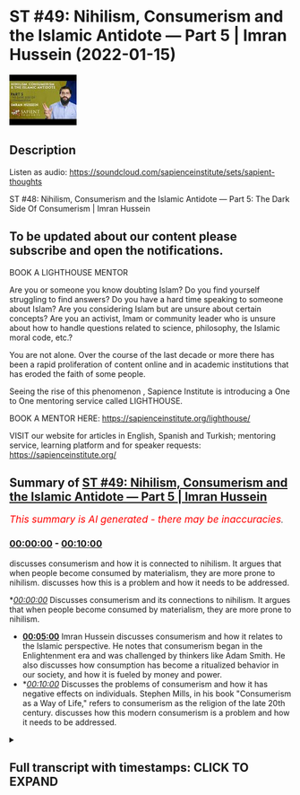 # ST #49:  Nihilism, Consumerism and the Islamic Antidote — Part 5 | Imran Hussein (2022-01-15)

![alt ST #49:  Nihilism, Consumerism and the Islamic Antidote — Part 5 | Imran Hussein](6uD33MoU2SI.jpg "ST #49:  Nihilism, Consumerism and the Islamic Antidote — Part 5 | Imran Hussein")

## Description

Listen as audio: https://soundcloud.com/sapienceinstitute/sets/sapient-thoughts

ST #48:  Nihilism, Consumerism and the Islamic Antidote — Part 5: The Dark Side Of Consumerism | Imran Hussein

To be updated about our content please subscribe and open the notifications.
----
BOOK A LIGHTHOUSE MENTOR

Are you or someone you know doubting Islam? Do you find yourself struggling to find answers?  Do you have a hard time speaking to someone about Islam?  Are you considering Islam but are unsure about certain concepts?  Are you an activist, Imam or community leader who is unsure about how to handle questions related to science, philosophy, the Islamic moral code, etc.?

You are not alone.  Over the course of the last decade or more there has been a rapid proliferation of content online and in academic institutions that has eroded the faith of some people.

Seeing the rise of  this phenomenon , Sapience Institute is introducing a One to One mentoring service called LIGHTHOUSE.

BOOK A MENTOR HERE: https://sapienceinstitute.org/lighthouse/

VISIT our website for articles in English, Spanish and Turkish; mentoring service, learning platform and for speaker requests: https://sapienceinstitute.org/

## Summary of [ST #49: Nihilism, Consumerism and the Islamic Antidote — Part 5 | Imran Hussein](https://www.youtube.com/watch?v=6uD33MoU2SI)


*<span style="color:red; font-size:125%">This summary is AI generated - there may be inaccuracies</span>. [](/)*

### [00:00:00](https://www.youtube.com/watch?v=6uD33MoU2SI&t=0) - [00:10:00](https://www.youtube.com/watch?v=6uD33MoU2SI&t=600)

 discusses consumerism and how it is connected to nihilism. It argues that when people become consumed by materialism, they are more prone to nihilism.  discusses how this is a problem and how it needs to be addressed.

**[00:00:00](https://www.youtube.com/watch?v=6uD33MoU2SI&t=0)* Discusses consumerism and its connections to nihilism. It argues that when people become consumed by materialism, they are more prone to nihilism.
* **[00:05:00](https://www.youtube.com/watch?v=6uD33MoU2SI&t=300)**  Imran Hussein discusses consumerism and how it relates to the Islamic perspective. He notes that consumerism began in the Enlightenment era and was challenged by thinkers like Adam Smith. He also discusses how consumption has become a ritualized behavior in our society, and how it is fueled by money and power.
* **[00:10:00](https://www.youtube.com/watch?v=6uD33MoU2SI&t=600)* Discusses the problems of consumerism and how it has negative effects on individuals. Stephen Mills, in his book "Consumerism as a Way of Life," refers to consumerism as the religion of the late 20th century.  discusses how this modern consumerism is a problem and how it needs to be addressed.

<details><summary><h2>Full transcript with timestamps: CLICK TO EXPAND</h2></summary>

[0:00:12](https://youtu.be/6uD33MoU2SI?t=12) assalamu alaikum brothers and sisters  
[0:00:13](https://youtu.be/6uD33MoU2SI?t=13) welcome back to the sapiens thoughts  
[0:00:16](https://youtu.be/6uD33MoU2SI?t=16) video series in this episode we're going  
[0:00:18](https://youtu.be/6uD33MoU2SI?t=18) to be looking at consumerism how it  
[0:00:20](https://youtu.be/6uD33MoU2SI?t=20) links to nihilism and why it's such a  
[0:00:22](https://youtu.be/6uD33MoU2SI?t=22) big problem now  
[0:00:23](https://youtu.be/6uD33MoU2SI?t=23) let's go back  
[0:00:25](https://youtu.be/6uD33MoU2SI?t=25) a moment to the whole idea of the  
[0:00:27](https://youtu.be/6uD33MoU2SI?t=27) enlightenment philosophers and thinkers  
[0:00:29](https://youtu.be/6uD33MoU2SI?t=29) the idea that our objective is worldly  
[0:00:32](https://youtu.be/6uD33MoU2SI?t=32) progress we have to create paradise on  
[0:00:34](https://youtu.be/6uD33MoU2SI?t=34) earth  
[0:00:35](https://youtu.be/6uD33MoU2SI?t=35) now this idea  
[0:00:37](https://youtu.be/6uD33MoU2SI?t=37) obviously you know  
[0:00:39](https://youtu.be/6uD33MoU2SI?t=39) has to result in something for for us to  
[0:00:42](https://youtu.be/6uD33MoU2SI?t=42) attain a paradise on earth you know we  
[0:00:44](https://youtu.be/6uD33MoU2SI?t=44) saw how the consumerist  
[0:00:47](https://youtu.be/6uD33MoU2SI?t=47) ideology the consumerism as a way of  
[0:00:49](https://youtu.be/6uD33MoU2SI?t=49) life was necessary to implement because  
[0:00:51](https://youtu.be/6uD33MoU2SI?t=51) this is  
[0:00:52](https://youtu.be/6uD33MoU2SI?t=52) now the system which is going to lead  
[0:00:55](https://youtu.be/6uD33MoU2SI?t=55) to  
[0:00:55](https://youtu.be/6uD33MoU2SI?t=55) what they think is going to lead to  
[0:00:57](https://youtu.be/6uD33MoU2SI?t=57) prosperity and is going to lead to this  
[0:01:00](https://youtu.be/6uD33MoU2SI?t=60) this this idea of a utopia a worldly  
[0:01:02](https://youtu.be/6uD33MoU2SI?t=62) utopia now  
[0:01:04](https://youtu.be/6uD33MoU2SI?t=64) i think it's important to define what we  
[0:01:06](https://youtu.be/6uD33MoU2SI?t=66) mean or the difference between  
[0:01:08](https://youtu.be/6uD33MoU2SI?t=68) consumerism and materialism as a way of  
[0:01:10](https://youtu.be/6uD33MoU2SI?t=70) life they're used interchangeably  
[0:01:12](https://youtu.be/6uD33MoU2SI?t=72) sometimes but there is a slight  
[0:01:13](https://youtu.be/6uD33MoU2SI?t=73) difference as noted by tim kasser in the  
[0:01:15](https://youtu.be/6uD33MoU2SI?t=75) high price of materialism  
[0:01:17](https://youtu.be/6uD33MoU2SI?t=77) the consumer materialism as a way of  
[0:01:20](https://youtu.be/6uD33MoU2SI?t=80) life  
[0:01:21](https://youtu.be/6uD33MoU2SI?t=81) is  
[0:01:23](https://youtu.be/6uD33MoU2SI?t=83) a an idea which is that  
[0:01:26](https://youtu.be/6uD33MoU2SI?t=86) we as human beings we find value  
[0:01:29](https://youtu.be/6uD33MoU2SI?t=89) through our material possessions and our  
[0:01:31](https://youtu.be/6uD33MoU2SI?t=91) acquisition of  
[0:01:33](https://youtu.be/6uD33MoU2SI?t=93) the material goods  
[0:01:35](https://youtu.be/6uD33MoU2SI?t=95) value is attached to this this is  
[0:01:37](https://youtu.be/6uD33MoU2SI?t=97) materialism as a way of life consumerism  
[0:01:39](https://youtu.be/6uD33MoU2SI?t=99) is now if you like us acting upon this  
[0:01:42](https://youtu.be/6uD33MoU2SI?t=102) ideology or this way of looking at  
[0:01:43](https://youtu.be/6uD33MoU2SI?t=103) things so we go out and we consume and  
[0:01:45](https://youtu.be/6uD33MoU2SI?t=105) we believe consuming material goods and  
[0:01:48](https://youtu.be/6uD33MoU2SI?t=108) more products and all of these things is  
[0:01:50](https://youtu.be/6uD33MoU2SI?t=110) going to lead to well-being and  
[0:01:51](https://youtu.be/6uD33MoU2SI?t=111) happiness and it's going to lead to us  
[0:01:52](https://youtu.be/6uD33MoU2SI?t=112) finding value and meaning  
[0:01:55](https://youtu.be/6uD33MoU2SI?t=115) now how does consumerism or materialism  
[0:01:58](https://youtu.be/6uD33MoU2SI?t=118) as a way of life linked to nihilism well  
[0:02:00](https://youtu.be/6uD33MoU2SI?t=120) i'm sure you guys can connect the dots  
[0:02:02](https://youtu.be/6uD33MoU2SI?t=122) and if you want take a moment pause the  
[0:02:03](https://youtu.be/6uD33MoU2SI?t=123) video and let me know your thoughts in  
[0:02:05](https://youtu.be/6uD33MoU2SI?t=125) the comment section below what you guys  
[0:02:06](https://youtu.be/6uD33MoU2SI?t=126) think the link is between nihilism and  
[0:02:08](https://youtu.be/6uD33MoU2SI?t=128) consumerism  
[0:02:10](https://youtu.be/6uD33MoU2SI?t=130) so if you've done that one of the links  
[0:02:11](https://youtu.be/6uD33MoU2SI?t=131) i want to share with you here is and  
[0:02:13](https://youtu.be/6uD33MoU2SI?t=133) it's a very  
[0:02:14](https://youtu.be/6uD33MoU2SI?t=134) simple logical point and that is that  
[0:02:15](https://youtu.be/6uD33MoU2SI?t=135) when one finds themselves one finds  
[0:02:17](https://youtu.be/6uD33MoU2SI?t=137) themselves in a state of meaninglessness  
[0:02:20](https://youtu.be/6uD33MoU2SI?t=140) they realize life has no meaning what am  
[0:02:22](https://youtu.be/6uD33MoU2SI?t=142) i here for what is it all about and they  
[0:02:23](https://youtu.be/6uD33MoU2SI?t=143) can't find answers  
[0:02:25](https://youtu.be/6uD33MoU2SI?t=145) the first place humans are going to turn  
[0:02:26](https://youtu.be/6uD33MoU2SI?t=146) to  
[0:02:27](https://youtu.be/6uD33MoU2SI?t=147) is the material world  
[0:02:29](https://youtu.be/6uD33MoU2SI?t=149) and  
[0:02:30](https://youtu.be/6uD33MoU2SI?t=150) on top of that if  
[0:02:32](https://youtu.be/6uD33MoU2SI?t=152) the consumerist ideology and mindset and  
[0:02:35](https://youtu.be/6uD33MoU2SI?t=155) you know has been pushed to us and  
[0:02:37](https://youtu.be/6uD33MoU2SI?t=157) promoted to us everywhere well then  
[0:02:38](https://youtu.be/6uD33MoU2SI?t=158) naturally we're going to hearken towards  
[0:02:40](https://youtu.be/6uD33MoU2SI?t=160) it if we because that propaganda is  
[0:02:42](https://youtu.be/6uD33MoU2SI?t=162) there you know and it's been there for a  
[0:02:44](https://youtu.be/6uD33MoU2SI?t=164) very long time that  
[0:02:45](https://youtu.be/6uD33MoU2SI?t=165) buying this attaining this having this  
[0:02:48](https://youtu.be/6uD33MoU2SI?t=168) is going to lead to happiness it's going  
[0:02:50](https://youtu.be/6uD33MoU2SI?t=170) to lead to well-being although there's  
[0:02:52](https://youtu.be/6uD33MoU2SI?t=172) no direct correlation as we'll see in a  
[0:02:53](https://youtu.be/6uD33MoU2SI?t=173) moment but this is what's going to lead  
[0:02:55](https://youtu.be/6uD33MoU2SI?t=175) to happiness this is what's going to  
[0:02:57](https://youtu.be/6uD33MoU2SI?t=177) lead to prosperity when we're being  
[0:02:59](https://youtu.be/6uD33MoU2SI?t=179) bombarded with these messages especially  
[0:03:01](https://youtu.be/6uD33MoU2SI?t=181) a human being that can't find meaning in  
[0:03:02](https://youtu.be/6uD33MoU2SI?t=182) their life it finds themselves in  
[0:03:05](https://youtu.be/6uD33MoU2SI?t=185) nihilism well then naturally they're  
[0:03:07](https://youtu.be/6uD33MoU2SI?t=187) going to incline towards this  
[0:03:08](https://youtu.be/6uD33MoU2SI?t=188) and on a level superficially when human  
[0:03:11](https://youtu.be/6uD33MoU2SI?t=191) beings acquire things and buy things  
[0:03:13](https://youtu.be/6uD33MoU2SI?t=193) especially if there's this  
[0:03:15](https://youtu.be/6uD33MoU2SI?t=195) things in fashion if this atmosphere has  
[0:03:16](https://youtu.be/6uD33MoU2SI?t=196) been created you know of of products  
[0:03:19](https://youtu.be/6uD33MoU2SI?t=199) that you know  
[0:03:20](https://youtu.be/6uD33MoU2SI?t=200) have gained been given this sort of  
[0:03:22](https://youtu.be/6uD33MoU2SI?t=202) ephemeral value which we believe that  
[0:03:24](https://youtu.be/6uD33MoU2SI?t=204) they have value and people are buying it  
[0:03:25](https://youtu.be/6uD33MoU2SI?t=205) and there's social consensus on this and  
[0:03:27](https://youtu.be/6uD33MoU2SI?t=207) everyone's inclining towards these  
[0:03:28](https://youtu.be/6uD33MoU2SI?t=208) products which somehow in some way gives  
[0:03:31](https://youtu.be/6uD33MoU2SI?t=211) these products value uh you know that  
[0:03:34](https://youtu.be/6uD33MoU2SI?t=214) when we buy these things and we feel  
[0:03:35](https://youtu.be/6uD33MoU2SI?t=215) like we're a part of that group now that  
[0:03:37](https://youtu.be/6uD33MoU2SI?t=217) elite group that has a particular  
[0:03:38](https://youtu.be/6uD33MoU2SI?t=218) product or you know has acquired  
[0:03:40](https://youtu.be/6uD33MoU2SI?t=220) something it's gonna lead to a temporary  
[0:03:42](https://youtu.be/6uD33MoU2SI?t=222) sense of fulfillment and happiness but  
[0:03:45](https://youtu.be/6uD33MoU2SI?t=225) that runs out very quickly  
[0:03:47](https://youtu.be/6uD33MoU2SI?t=227) because it's very ephemeral in nature  
[0:03:48](https://youtu.be/6uD33MoU2SI?t=228) this type of happiness you buy something  
[0:03:51](https://youtu.be/6uD33MoU2SI?t=231) you probably you probably experienced  
[0:03:52](https://youtu.be/6uD33MoU2SI?t=232) this yourself you know we buy a product  
[0:03:54](https://youtu.be/6uD33MoU2SI?t=234) we are aspiring to buy something we  
[0:03:56](https://youtu.be/6uD33MoU2SI?t=236) spend months maybe years saving for that  
[0:03:58](https://youtu.be/6uD33MoU2SI?t=238) thing we buy that thing we enjoy it for  
[0:04:01](https://youtu.be/6uD33MoU2SI?t=241) a few weeks  
[0:04:02](https://youtu.be/6uD33MoU2SI?t=242) a few days and then after that it's just  
[0:04:05](https://youtu.be/6uD33MoU2SI?t=245) another product it's just another thing  
[0:04:07](https://youtu.be/6uD33MoU2SI?t=247) that we we're just not finding that  
[0:04:08](https://youtu.be/6uD33MoU2SI?t=248) satisfaction in it anymore that  
[0:04:10](https://youtu.be/6uD33MoU2SI?t=250) happiness  
[0:04:11](https://youtu.be/6uD33MoU2SI?t=251) we may live through others now we may  
[0:04:13](https://youtu.be/6uD33MoU2SI?t=253) get other people to come and enjoy the  
[0:04:14](https://youtu.be/6uD33MoU2SI?t=254) thing that we have so when they enjoy it  
[0:04:16](https://youtu.be/6uD33MoU2SI?t=256) for the first time we live vicariously  
[0:04:17](https://youtu.be/6uD33MoU2SI?t=257) through them now and they experience  
[0:04:18](https://youtu.be/6uD33MoU2SI?t=258) this  
[0:04:19](https://youtu.be/6uD33MoU2SI?t=259) or we may aspire to buy something else  
[0:04:21](https://youtu.be/6uD33MoU2SI?t=261) now and we go and search for another you  
[0:04:24](https://youtu.be/6uD33MoU2SI?t=264) know thing that we think is going to  
[0:04:26](https://youtu.be/6uD33MoU2SI?t=266) bring happiness to us but it doesn't  
[0:04:28](https://youtu.be/6uD33MoU2SI?t=268) so  
[0:04:29](https://youtu.be/6uD33MoU2SI?t=269) nihilism and consumerism there is that  
[0:04:31](https://youtu.be/6uD33MoU2SI?t=271) one link there and and the consumer  
[0:04:33](https://youtu.be/6uD33MoU2SI?t=273) mindset if you are someone that has  
[0:04:35](https://youtu.be/6uD33MoU2SI?t=275) taken materialism as a way of life  
[0:04:37](https://youtu.be/6uD33MoU2SI?t=277) well then you're more prone to fall into  
[0:04:40](https://youtu.be/6uD33MoU2SI?t=280) types of nihilism because all you're  
[0:04:41](https://youtu.be/6uD33MoU2SI?t=281) focusing on is the material ephemeral  
[0:04:44](https://youtu.be/6uD33MoU2SI?t=284) world which at bottom is meaningless  
[0:04:46](https://youtu.be/6uD33MoU2SI?t=286) it's not going to give you value you  
[0:04:48](https://youtu.be/6uD33MoU2SI?t=288) know it's not going to it's not going to  
[0:04:50](https://youtu.be/6uD33MoU2SI?t=290) define you in any substantial way so  
[0:04:52](https://youtu.be/6uD33MoU2SI?t=292) it's going to open you up to nihilism  
[0:04:54](https://youtu.be/6uD33MoU2SI?t=294) you know so it swings the door swings  
[0:04:56](https://youtu.be/6uD33MoU2SI?t=296) both ways  
[0:04:59](https://youtu.be/6uD33MoU2SI?t=299) that being said what are the origins of  
[0:05:01](https://youtu.be/6uD33MoU2SI?t=301) consumerism what was very interesting is  
[0:05:03](https://youtu.be/6uD33MoU2SI?t=303) that  
[0:05:04](https://youtu.be/6uD33MoU2SI?t=304) the origins of consumerism can be traced  
[0:05:06](https://youtu.be/6uD33MoU2SI?t=306) back to also the time of the  
[0:05:07](https://youtu.be/6uD33MoU2SI?t=307) enlightenment in 1732 for example  
[0:05:11](https://youtu.be/6uD33MoU2SI?t=311) an author a physician i believe named  
[0:05:13](https://youtu.be/6uD33MoU2SI?t=313) bernard mandeville he wrote a book  
[0:05:14](https://youtu.be/6uD33MoU2SI?t=314) called the fable of the bees and this  
[0:05:16](https://youtu.be/6uD33MoU2SI?t=316) was a very interesting tract what he  
[0:05:18](https://youtu.be/6uD33MoU2SI?t=318) essentially  
[0:05:20](https://youtu.be/6uD33MoU2SI?t=320) tried to do  
[0:05:21](https://youtu.be/6uD33MoU2SI?t=321) was redefine  
[0:05:24](https://youtu.be/6uD33MoU2SI?t=324) virtue  
[0:05:25](https://youtu.be/6uD33MoU2SI?t=325) in his book  
[0:05:26](https://youtu.be/6uD33MoU2SI?t=326) which at the time was understood you  
[0:05:28](https://youtu.be/6uD33MoU2SI?t=328) know as someone virtues was someone that  
[0:05:30](https://youtu.be/6uD33MoU2SI?t=330) was godly someone that was you know  
[0:05:32](https://youtu.be/6uD33MoU2SI?t=332) lived a very simple life you know that  
[0:05:35](https://youtu.be/6uD33MoU2SI?t=335) wasn't  
[0:05:36](https://youtu.be/6uD33MoU2SI?t=336) engaged in vanity or you know buying all  
[0:05:38](https://youtu.be/6uD33MoU2SI?t=338) of these things or someone that was  
[0:05:40](https://youtu.be/6uD33MoU2SI?t=340) you would call a minimalist someone that  
[0:05:42](https://youtu.be/6uD33MoU2SI?t=342) was focused on god in the spiritual life  
[0:05:44](https://youtu.be/6uD33MoU2SI?t=344) as opposed to material life and what  
[0:05:46](https://youtu.be/6uD33MoU2SI?t=346) mandeville tried to do was was turn this  
[0:05:48](https://youtu.be/6uD33MoU2SI?t=348) around and suggest no  
[0:05:50](https://youtu.be/6uD33MoU2SI?t=350) virtue  
[0:05:51](https://youtu.be/6uD33MoU2SI?t=351) a virtuous person is someone who really  
[0:05:54](https://youtu.be/6uD33MoU2SI?t=354) engages their desires and goes and  
[0:05:57](https://youtu.be/6uD33MoU2SI?t=357) fulfills their material desires goes  
[0:05:59](https://youtu.be/6uD33MoU2SI?t=359) engages in consumerism why his reasoning  
[0:06:02](https://youtu.be/6uD33MoU2SI?t=362) was because the more you buy  
[0:06:04](https://youtu.be/6uD33MoU2SI?t=364) you know you are facilitating for the  
[0:06:06](https://youtu.be/6uD33MoU2SI?t=366) economy to increase and as the economy  
[0:06:09](https://youtu.be/6uD33MoU2SI?t=369) increases in the long term you are now  
[0:06:12](https://youtu.be/6uD33MoU2SI?t=372) bringing more money into the country  
[0:06:13](https://youtu.be/6uD33MoU2SI?t=373) which leads to a safer country uh leads  
[0:06:16](https://youtu.be/6uD33MoU2SI?t=376) to a more prosperous country and then  
[0:06:18](https://youtu.be/6uD33MoU2SI?t=378) there's there's excess money to put into  
[0:06:20](https://youtu.be/6uD33MoU2SI?t=380) you know  
[0:06:21](https://youtu.be/6uD33MoU2SI?t=381) social projects you know increa you know  
[0:06:23](https://youtu.be/6uD33MoU2SI?t=383) injecting money into hospitals and and  
[0:06:25](https://youtu.be/6uD33MoU2SI?t=385) care and all of these types of things so  
[0:06:27](https://youtu.be/6uD33MoU2SI?t=387) it was a very interesting idea  
[0:06:30](https://youtu.be/6uD33MoU2SI?t=390) um which  
[0:06:32](https://youtu.be/6uD33MoU2SI?t=392) was challenged by many philosophers and  
[0:06:34](https://youtu.be/6uD33MoU2SI?t=394) some other thinkers like adam smith uh  
[0:06:36](https://youtu.be/6uD33MoU2SI?t=396) in in the wealth of nations although he  
[0:06:38](https://youtu.be/6uD33MoU2SI?t=398) didn't disagree with mandeville's  
[0:06:40](https://youtu.be/6uD33MoU2SI?t=400) overall conclusion  
[0:06:42](https://youtu.be/6uD33MoU2SI?t=402) uh  
[0:06:44](https://youtu.be/6uD33MoU2SI?t=404) or reasoning what he did disagree with  
[0:06:46](https://youtu.be/6uD33MoU2SI?t=406) was  
[0:06:48](https://youtu.be/6uD33MoU2SI?t=408) specifically on consumption what should  
[0:06:49](https://youtu.be/6uD33MoU2SI?t=409) be consumed to lead to this ultimate  
[0:06:52](https://youtu.be/6uD33MoU2SI?t=412) goal what is it that we should be  
[0:06:53](https://youtu.be/6uD33MoU2SI?t=413) consuming because according to mandible  
[0:06:54](https://youtu.be/6uD33MoU2SI?t=414) it was just  
[0:06:55](https://youtu.be/6uD33MoU2SI?t=415) it's just ridiculous  
[0:06:57](https://youtu.be/6uD33MoU2SI?t=417) silly pointless things basically like  
[0:06:59](https://youtu.be/6uD33MoU2SI?t=419) mirrors hats  
[0:07:01](https://youtu.be/6uD33MoU2SI?t=421) certain items of clothing and you know  
[0:07:03](https://youtu.be/6uD33MoU2SI?t=423) pottery certain you know brand names and  
[0:07:06](https://youtu.be/6uD33MoU2SI?t=426) all these types of things he just wanted  
[0:07:07](https://youtu.be/6uD33MoU2SI?t=427) you to buy whatever you know and and  
[0:07:09](https://youtu.be/6uD33MoU2SI?t=429) fulfill your desires go and continuously  
[0:07:10](https://youtu.be/6uD33MoU2SI?t=430) buy and just  
[0:07:12](https://youtu.be/6uD33MoU2SI?t=432) gain as much as you can because at the  
[0:07:13](https://youtu.be/6uD33MoU2SI?t=433) end of the day it's good because it  
[0:07:15](https://youtu.be/6uD33MoU2SI?t=435) increases the economy it brings more  
[0:07:16](https://youtu.be/6uD33MoU2SI?t=436) money in which will lead to good overall  
[0:07:18](https://youtu.be/6uD33MoU2SI?t=438) uh but uh adam smith  
[0:07:21](https://youtu.be/6uD33MoU2SI?t=441) tried to refine this and he said well  
[0:07:23](https://youtu.be/6uD33MoU2SI?t=443) and he proposed well we should be  
[0:07:24](https://youtu.be/6uD33MoU2SI?t=444) thinking of  
[0:07:25](https://youtu.be/6uD33MoU2SI?t=445) you know let's make the things that we  
[0:07:26](https://youtu.be/6uD33MoU2SI?t=446) consume more substantial and worthwhile  
[0:07:29](https://youtu.be/6uD33MoU2SI?t=449) and meaningful and he proposed things  
[0:07:31](https://youtu.be/6uD33MoU2SI?t=451) like education and the education system  
[0:07:33](https://youtu.be/6uD33MoU2SI?t=453) and so on and so forth so it's a very  
[0:07:34](https://youtu.be/6uD33MoU2SI?t=454) interesting discussion that was taking  
[0:07:36](https://youtu.be/6uD33MoU2SI?t=456) place uh between these guys  
[0:07:38](https://youtu.be/6uD33MoU2SI?t=458) interestingly during the same period  
[0:07:41](https://youtu.be/6uD33MoU2SI?t=461) the enlightenment was taking place you  
[0:07:42](https://youtu.be/6uD33MoU2SI?t=462) could say it was a part of the whole  
[0:07:43](https://youtu.be/6uD33MoU2SI?t=463) process  
[0:07:45](https://youtu.be/6uD33MoU2SI?t=465) but the idea is  
[0:07:46](https://youtu.be/6uD33MoU2SI?t=466) consumerism especially today this  
[0:07:48](https://youtu.be/6uD33MoU2SI?t=468) unhealthy type of consumer society that  
[0:07:50](https://youtu.be/6uD33MoU2SI?t=470) we're a part of today  
[0:07:52](https://youtu.be/6uD33MoU2SI?t=472) is directly linked to  
[0:07:54](https://youtu.be/6uD33MoU2SI?t=474) the conception of the idea of creating a  
[0:07:57](https://youtu.be/6uD33MoU2SI?t=477) paradise a worldly utopia you know  
[0:08:00](https://youtu.be/6uD33MoU2SI?t=480) and at the same time what we've been  
[0:08:02](https://youtu.be/6uD33MoU2SI?t=482) told is that this is what's going to  
[0:08:04](https://youtu.be/6uD33MoU2SI?t=484) lead to happiness  
[0:08:07](https://youtu.be/6uD33MoU2SI?t=487) well-being you know this is the idea  
[0:08:08](https://youtu.be/6uD33MoU2SI?t=488) that's been pushed which is not the case  
[0:08:11](https://youtu.be/6uD33MoU2SI?t=491) so the end of the day it's not about  
[0:08:13](https://youtu.be/6uD33MoU2SI?t=493) individual well-being  
[0:08:14](https://youtu.be/6uD33MoU2SI?t=494) although that's what's suggested and  
[0:08:16](https://youtu.be/6uD33MoU2SI?t=496) that's what we learn it's about  
[0:08:18](https://youtu.be/6uD33MoU2SI?t=498) money at the end of the day it's all  
[0:08:20](https://youtu.be/6uD33MoU2SI?t=500) about money power and control at the end  
[0:08:22](https://youtu.be/6uD33MoU2SI?t=502) of the day so there's a very interesting  
[0:08:24](https://youtu.be/6uD33MoU2SI?t=504) quote here which i think summarizes this  
[0:08:26](https://youtu.be/6uD33MoU2SI?t=506) whole consumerist system that we're a  
[0:08:28](https://youtu.be/6uD33MoU2SI?t=508) part of  
[0:08:29](https://youtu.be/6uD33MoU2SI?t=509) it's by lawrence shemsey in in his book  
[0:08:31](https://youtu.be/6uD33MoU2SI?t=511) the hunger for more he states  
[0:08:33](https://youtu.be/6uD33MoU2SI?t=513) consumption without excuses and without  
[0:08:35](https://youtu.be/6uD33MoU2SI?t=515) the need of justification the beauty  
[0:08:37](https://youtu.be/6uD33MoU2SI?t=517) part was that it finessed the irksome  
[0:08:40](https://youtu.be/6uD33MoU2SI?t=520) question of values and of purpose during  
[0:08:42](https://youtu.be/6uD33MoU2SI?t=522) the past decade many people came to  
[0:08:45](https://youtu.be/6uD33MoU2SI?t=525) believe there didn't have to be a  
[0:08:46](https://youtu.be/6uD33MoU2SI?t=526) purpose the mechanism didn't require it  
[0:08:49](https://youtu.be/6uD33MoU2SI?t=529) consumption kept the workers working  
[0:08:51](https://youtu.be/6uD33MoU2SI?t=531) which kept the paychecks coming which  
[0:08:53](https://youtu.be/6uD33MoU2SI?t=533) kept the people spending which kept the  
[0:08:55](https://youtu.be/6uD33MoU2SI?t=535) investors investing which meant there  
[0:08:58](https://youtu.be/6uD33MoU2SI?t=538) was more to consume the system properly  
[0:09:00](https://youtu.be/6uD33MoU2SI?t=540) understood was independent of values and  
[0:09:03](https://youtu.be/6uD33MoU2SI?t=543) needed no philosophy to prop it up it  
[0:09:05](https://youtu.be/6uD33MoU2SI?t=545) was a perfect circle complete in itself  
[0:09:09](https://youtu.be/6uD33MoU2SI?t=549) and empty in the middle  
[0:09:11](https://youtu.be/6uD33MoU2SI?t=551) very profound quote which i think  
[0:09:12](https://youtu.be/6uD33MoU2SI?t=552) summarizes everything and by the way  
[0:09:14](https://youtu.be/6uD33MoU2SI?t=554) you know this the people that were sort  
[0:09:16](https://youtu.be/6uD33MoU2SI?t=556) of running or promoting this consumerist  
[0:09:20](https://youtu.be/6uD33MoU2SI?t=560) ideology over the past several decades  
[0:09:22](https://youtu.be/6uD33MoU2SI?t=562) century or so  
[0:09:25](https://youtu.be/6uD33MoU2SI?t=565) again you can when you read what they  
[0:09:26](https://youtu.be/6uD33MoU2SI?t=566) had to say you can start to pick up and  
[0:09:28](https://youtu.be/6uD33MoU2SI?t=568) tell that human well-being was not  
[0:09:31](https://youtu.be/6uD33MoU2SI?t=571) in this at the center of all of this it  
[0:09:33](https://youtu.be/6uD33MoU2SI?t=573) wasn't about the individual for example  
[0:09:35](https://youtu.be/6uD33MoU2SI?t=575) there's a quote here by victor level a  
[0:09:38](https://youtu.be/6uD33MoU2SI?t=578) retail analyst from the 50s 1950s he  
[0:09:40](https://youtu.be/6uD33MoU2SI?t=580) stated our enormously productive economy  
[0:09:43](https://youtu.be/6uD33MoU2SI?t=583) demands that we make consumption our way  
[0:09:46](https://youtu.be/6uD33MoU2SI?t=586) of life that we convert the buying and  
[0:09:49](https://youtu.be/6uD33MoU2SI?t=589) the use of goods into rituals that we  
[0:09:51](https://youtu.be/6uD33MoU2SI?t=591) seek our spiritual satisfaction our ego  
[0:09:54](https://youtu.be/6uD33MoU2SI?t=594) satisfaction  
[0:09:56](https://youtu.be/6uD33MoU2SI?t=596) in consumption we need things consumed  
[0:09:59](https://youtu.be/6uD33MoU2SI?t=599) burned up replaced and discarded at an  
[0:10:02](https://youtu.be/6uD33MoU2SI?t=602) ever accelerating rate  
[0:10:04](https://youtu.be/6uD33MoU2SI?t=604) i mean you can see how shocking this is  
[0:10:06](https://youtu.be/6uD33MoU2SI?t=606) right and what's really interesting just  
[0:10:09](https://youtu.be/6uD33MoU2SI?t=609) as a side point  
[0:10:11](https://youtu.be/6uD33MoU2SI?t=611) products are designed to break down it's  
[0:10:13](https://youtu.be/6uD33MoU2SI?t=613) a part of the system so that we go and  
[0:10:15](https://youtu.be/6uD33MoU2SI?t=615) buy more  
[0:10:16](https://youtu.be/6uD33MoU2SI?t=616) there's cool it's referred to as  
[0:10:18](https://youtu.be/6uD33MoU2SI?t=618) perceived and planned obsolescence or  
[0:10:20](https://youtu.be/6uD33MoU2SI?t=620) some referred to as a psychological type  
[0:10:21](https://youtu.be/6uD33MoU2SI?t=621) of obsolescence where products are  
[0:10:23](https://youtu.be/6uD33MoU2SI?t=623) designed to have a certain shelf life  
[0:10:26](https://youtu.be/6uD33MoU2SI?t=626) although they could be designed to last  
[0:10:28](https://youtu.be/6uD33MoU2SI?t=628) much longer but they're designed to  
[0:10:30](https://youtu.be/6uD33MoU2SI?t=630) break down so that the consumer goes and  
[0:10:32](https://youtu.be/6uD33MoU2SI?t=632) buys another product take phones for  
[0:10:34](https://youtu.be/6uD33MoU2SI?t=634) example you know  
[0:10:35](https://youtu.be/6uD33MoU2SI?t=635) most phone companies these days come out  
[0:10:37](https://youtu.be/6uD33MoU2SI?t=637) with a new phone every year what's wrong  
[0:10:39](https://youtu.be/6uD33MoU2SI?t=639) with the old phone it's fine it's  
[0:10:40](https://youtu.be/6uD33MoU2SI?t=640) working  
[0:10:41](https://youtu.be/6uD33MoU2SI?t=641) but it's interesting because some  
[0:10:42](https://youtu.be/6uD33MoU2SI?t=642) companies deliberately update software's  
[0:10:45](https://youtu.be/6uD33MoU2SI?t=645) of the phone in a way that the phone  
[0:10:47](https://youtu.be/6uD33MoU2SI?t=647) slows down starts to slow down at the  
[0:10:49](https://youtu.be/6uD33MoU2SI?t=649) same time  
[0:10:50](https://youtu.be/6uD33MoU2SI?t=650) they create this hype this propaganda  
[0:10:52](https://youtu.be/6uD33MoU2SI?t=652) you know this need for this new upgrade  
[0:10:55](https://youtu.be/6uD33MoU2SI?t=655) the next version  
[0:10:56](https://youtu.be/6uD33MoU2SI?t=656) and we just we just buy it to this  
[0:10:58](https://youtu.be/6uD33MoU2SI?t=658) advertising and we go and buy every year  
[0:11:00](https://youtu.be/6uD33MoU2SI?t=660) and it becomes a social thing as well  
[0:11:02](https://youtu.be/6uD33MoU2SI?t=662) where you become a part of this type of  
[0:11:04](https://youtu.be/6uD33MoU2SI?t=664) elite group where you know everyone you  
[0:11:06](https://youtu.be/6uD33MoU2SI?t=666) know in this group has the next phone  
[0:11:08](https://youtu.be/6uD33MoU2SI?t=668) this year's phone i need to get it as  
[0:11:10](https://youtu.be/6uD33MoU2SI?t=670) well to be a part of this group so it's  
[0:11:12](https://youtu.be/6uD33MoU2SI?t=672) it's it's almost uh if you like you can  
[0:11:15](https://youtu.be/6uD33MoU2SI?t=675) see it as psychological  
[0:11:17](https://youtu.be/6uD33MoU2SI?t=677) warfare to a degree where they're trying  
[0:11:20](https://youtu.be/6uD33MoU2SI?t=680) to create you're trying to create this  
[0:11:22](https://youtu.be/6uD33MoU2SI?t=682) consumer because at the end of the day  
[0:11:24](https://youtu.be/6uD33MoU2SI?t=684) it helps facilitate the system no it  
[0:11:26](https://youtu.be/6uD33MoU2SI?t=686) doesn't lead to the well-being of the  
[0:11:28](https://youtu.be/6uD33MoU2SI?t=688) individual  
[0:11:29](https://youtu.be/6uD33MoU2SI?t=689) and and it's been achieved i mean we are  
[0:11:31](https://youtu.be/6uD33MoU2SI?t=691) a part of a relentless consumer society  
[0:11:34](https://youtu.be/6uD33MoU2SI?t=694) today  
[0:11:35](https://youtu.be/6uD33MoU2SI?t=695) for example stephen mills  
[0:11:38](https://youtu.be/6uD33MoU2SI?t=698) in consumerism as a way of life in his  
[0:11:39](https://youtu.be/6uD33MoU2SI?t=699) publication he states consumerism is  
[0:11:41](https://youtu.be/6uD33MoU2SI?t=701) ubiquitous and ephemeral it is arguably  
[0:11:44](https://youtu.be/6uD33MoU2SI?t=704) the religion of the late 20th century  
[0:11:47](https://youtu.be/6uD33MoU2SI?t=707) now this is  
[0:11:49](https://youtu.be/6uD33MoU2SI?t=709) very very interesting that he refers to  
[0:11:51](https://youtu.be/6uD33MoU2SI?t=711) it as the religion of the late 20th  
[0:11:53](https://youtu.be/6uD33MoU2SI?t=713) century you know  
[0:11:55](https://youtu.be/6uD33MoU2SI?t=715) that highlights that it's it's rampant  
[0:11:57](https://youtu.be/6uD33MoU2SI?t=717) and it's widespread you know it's not  
[0:11:59](https://youtu.be/6uD33MoU2SI?t=719) something that's been practiced by a  
[0:12:01](https://youtu.be/6uD33MoU2SI?t=721) small group of people  
[0:12:03](https://youtu.be/6uD33MoU2SI?t=723) now  
[0:12:04](https://youtu.be/6uD33MoU2SI?t=724) hopefully this will give us a bit more  
[0:12:05](https://youtu.be/6uD33MoU2SI?t=725) of an insight into the history of  
[0:12:07](https://youtu.be/6uD33MoU2SI?t=727) consumerism and what it really is  
[0:12:11](https://youtu.be/6uD33MoU2SI?t=731) in the next episode what we're going to  
[0:12:12](https://youtu.be/6uD33MoU2SI?t=732) do is we're going to start looking into  
[0:12:13](https://youtu.be/6uD33MoU2SI?t=733) the problems of consumerism why is it  
[0:12:16](https://youtu.be/6uD33MoU2SI?t=736) really a bad thing you know fine we're  
[0:12:18](https://youtu.be/6uD33MoU2SI?t=738) consumerists we live in a consumerist  
[0:12:19](https://youtu.be/6uD33MoU2SI?t=739) society we buy things  
[0:12:22](https://youtu.be/6uD33MoU2SI?t=742) okay fine there may not be a direct  
[0:12:23](https://youtu.be/6uD33MoU2SI?t=743) correlation between well-being and  
[0:12:26](https://youtu.be/6uD33MoU2SI?t=746) um you know consumerism but why is it  
[0:12:28](https://youtu.be/6uD33MoU2SI?t=748) really a big problem and that's what  
[0:12:30](https://youtu.be/6uD33MoU2SI?t=750) we're going to explore in the next  
[0:12:31](https://youtu.be/6uD33MoU2SI?t=751) episode until then let me know your  
[0:12:32](https://youtu.be/6uD33MoU2SI?t=752) thoughts in the comments section below  
[0:12:34](https://youtu.be/6uD33MoU2SI?t=754) why do you think this modern consumerism  
[0:12:35](https://youtu.be/6uD33MoU2SI?t=755) is a problem let me know your thoughts  
[0:12:37](https://youtu.be/6uD33MoU2SI?t=757) until next time salaam alaikum  
</details>